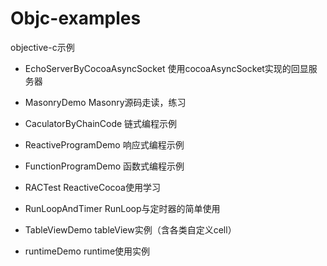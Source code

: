 # Objc-examples
objective-c示例

- EchoServerByCocoaAsyncSocket
使用cocoaAsyncSocket实现的回显服务器

- MasonryDemo
Masonry源码走读，练习

- CaculatorByChainCode
链式编程示例

- ReactiveProgramDemo
响应式编程示例

- FunctionProgramDemo
函数式编程示例

- RACTest 
ReactiveCocoa使用学习

- RunLoopAndTimer
RunLoop与定时器的简单使用

- TableViewDemo
tableView实例（含各类自定义cell）

- runtimeDemo
runtime使用实例
